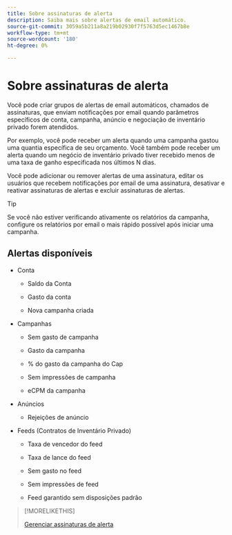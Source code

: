 ```yaml
---
title: Sobre assinaturas de alerta
description: Saiba mais sobre alertas de email automático.
source-git-commit: 3059a5b211a8a219b02930f7f5763d5ec1467b8e
workflow-type: tm+mt
source-wordcount: '180'
ht-degree: 0%

---
```


# Sobre assinaturas de alerta

Você pode criar grupos de alertas de email automáticos, chamados de assinaturas, que enviam notificações por email quando parâmetros específicos de conta, campanha, anúncio e negociação de inventário privado forem atendidos.

Por exemplo, você pode receber um alerta quando uma campanha gastou uma quantia específica de seu orçamento. Você também pode receber um alerta quando um negócio de inventário privado tiver recebido menos de uma taxa de ganho especificada nos últimos N dias.

Você pode adicionar ou remover alertas de uma assinatura, editar os usuários que recebem notificações por email de uma assinatura, desativar e reativar assinaturas de alertas e excluir assinaturas de alertas.

>[!TIP]
>
> Se você não estiver verificando ativamente os relatórios da campanha, configure os relatórios por email o mais rápido possível após iniciar uma campanha.

## Alertas disponíveis

* Conta

   * Saldo da Conta

   * Gasto da conta

   * Nova campanha criada

* Campanhas

   * Sem gasto de campanha

   * Gasto da campanha

   * % do gasto da campanha do Cap

   * Sem impressões de campanha

   * eCPM da campanha

* Anúncios

   * Rejeições de anúncio

* Feeds (Contratos de Inventário Privado)

   * Taxa de vencedor do feed

   * Taxa de lance do feed

   * Sem gasto no feed

   * Sem impressões de feed

   * Feed garantido sem disposições padrão

>[!MORELIKETHIS]
>
>[Gerenciar assinaturas de alerta](alerts-manage.md)
